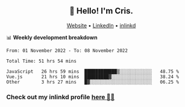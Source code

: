 
<h2 align="center">👋 Hello! I'm Cris.</h2>
<p align="center">
  <a href="https://www.criscunas.dev">Website</a> •
  <a href="https://www.linkedin.com/in/cristophercunas/">LinkedIn</a> •
  <a href="https://www.inlinkd.app">inlinkd</a>
  
</p>


📊 **Weekly development breakdown**
<!--START_SECTION:waka-->

```text
From: 01 November 2022 - To: 08 November 2022

Total Time: 51 hrs 54 mins

JavaScript   26 hrs 59 mins  ████████████▒░░░░░░░░░░░░   48.75 %
Vue.js       21 hrs 10 mins  █████████▓░░░░░░░░░░░░░░░   38.24 %
Other        3 hrs 27 mins   █▓░░░░░░░░░░░░░░░░░░░░░░░   06.25 %
```

<!--END_SECTION:waka-->

<div> 
  <h3>Check out my inlinkd profile
  <a href="https://www.inlinkd.app/link/cristophercunas">here 👨‍💻</a>
  </h3>
</div>
